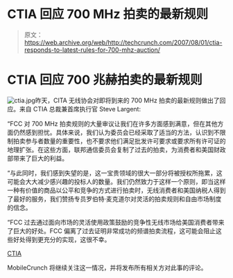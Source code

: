 # CTIA 回应 700 MHz 拍卖的最新规则

> 原文：<https://web.archive.org/web/http://techcrunch.com/2007/08/01/ctia-responds-to-latest-rules-for-700-mhz-auction/>

# CTIA 回应 700 兆赫拍卖的最新规则

![ctia.jpg](img/933072ae100772148ee978541f370cf4.png)昨天，CITA 无线协会对即将到来的 700 MHz 拍卖的最新规则做出了回应。来自 CTIA 总裁兼首席执行官 Steve Largent:

“FCC 对 700 MHz 拍卖规则的大量审议让我们在许多方面感到满意，但在其他方面仍然感到担忧。具体来说，我们认为委员会已经采取了适当的方法，认识到不限制拍卖参与者数量的重要性，也不要求他们满足批发许可要求或要求所有许可证的地理扩张。在这些方面，联邦通信委员会复制了过去的拍卖，为消费者和美国财政部带来了巨大的利益。

“与此同时，我们感到失望的是，这一宝贵领域的很大一部分将被授权所拖累，这可能会大大减少感兴趣的投标人的数量。我们仍然致力于这样一个原则，即当这样一种有价值的商品以公平和竞争的方式进行拍卖时，无线消费者和美国纳税人得到了最好的服务，我们赞扬专员罗伯特·麦克道尔对灵活的拍卖规则和自由市场制度的信念。

“FCC 过去通过面向市场的灵活使用政策鼓励的竞争性无线市场给美国消费者带来了巨大的好处。FCC 偏离了过去证明非常成功的频谱拍卖流程，这可能会阻止这些好处得到更充分的实现，这很不幸。

[CTIA](https://web.archive.org/web/20201129022746/http://www.ctia.org/)

MobileCrunch 将继续关注这一情况，并将发布所有相关方对此事的评论。